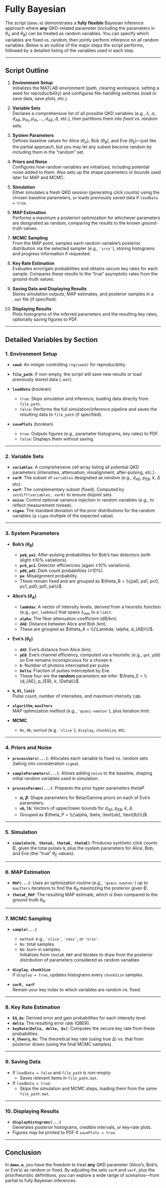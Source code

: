 # Fully Bayesian

The script (`demo.m`) demonstrates a **fully flexible** Bayesian inference approach where **any** QKD-related parameter (including the parameters in $\theta_A$ and $\theta_B$) can be treated as random variables. You can specify which variables are fixed vs. random, then jointly perform inference on all random variables. Below is an outline of the major steps the script performs, followed by a detailed listing of the variables used in each step.

---

## Script Outline

1. **Environment Setup**  
   Initializes the MATLAB environment (path, clearing workspace, setting a seed for reproducibility) and configures file-handling switches (load or save data, save plots, etc.).

2. **Variable Sets**  
   Declares a comprehensive list of all possible QKD variables (e.g., $\lambda$, $\alpha$, $d_{AB}$, $p_{a_0}, p_{a_1}, \ldots$, $d_{AE}$, $\Delta$, etc.), then partitions them into *fixed* vs. *random* sets.

3. **System Parameters**  
   Defines baseline values for Alice ($\theta_A$), Bob ($\theta_B$), and Eve ($\theta_E$)—just like the partial approach, but you may let any subset become random by including them in the “random” set.

4. **Priors and Noise**  
   Configures how random variables are initialized, including potential noise added to them. Also sets up the shape parameters or bounds used later for MAP and MCMC.

5. **Simulation**  
   Either simulates a fresh QKD session (generating click counts) using the chosen baseline parameters, or loads previously saved data if `loadData = true`.

6. **MAP Estimation**  
   Performs a maximum a posteriori optimization for whichever parameters are designated as random, comparing the results to the known ground-truth values.

7. **MCMC Sampling**  
   From the MAP point, samples each random variable’s posterior distribution via the selected sampler (e.g., `'srss'`), storing histograms and progress information if requested.

8. **Key Rate Estimation**  
   Evaluates error/gain probabilities and obtains secure key rates for each sample. Compares these results to the “true” asymptotic rates from the ground-truth values.

9. **Saving Data and Displaying Results**  
   Stores simulation outputs, MAP estimates, and posterior samples in a `.mat` file (if specified).

10. **Displaying Results**  
   Plots histograms of the inferred parameters and the resulting key rates, optionally saving figures to PDF.

---

## Detailed Variables by Section

### 1. Environment Setup

- **`seed`**: An integer controlling `rng(seed)` for reproduciblity.

- **`file_path`**: If non-empty, the script will save new results or load previously stored data (`.mat`).

- **`loadData`** (boolean)  
  - `true`: Skips simulation and inference, loading data directly from `file_path`.  
  - `false`: Performs the full simulation/inference pipeline and saves the resulting data to `file_path` (if specified).

- **`savePlots`** (boolean)  
  - `true`: Outputs figures (e.g., parameter histograms, key rates) to PDF.  
  - `false`: Displays them without saving.

---

### 2. Variable Sets

- **`variables`**: A comprehensive cell array listing all potential QKD parameters (intensities, attenuation, misalignment, after-pulsing, etc.).
- **`varR`**: The subset of `variables` designated as *random* (e.g., $d_{AE}$, $p_{EB}$, $k$, $\Delta$ etc).
- **`varF`**: The complementary subset (fixed). Computed by `setdiff(variables, varR)` to ensure disjoint sets.
- **`noise`**: Control optional variance injection in random variables (e.g., to reflect measurement noisee).
- **`sigma`**: The standard deviation of the prior distributions for the random variables (a `sigma` multiple of the expected value).

---

### 3. System Parameters

- **Bob’s ($\theta_B$)**  
  - **`pa0`, `pa1`**: After-pulsing probabilities for Bob’s two detectors (with slight ±10% variations).  
  - **`pc0`, `pc1`**: Detector efficiencies (again ±10% variations).  
  - **`pd0`, `pd1`**: Dark count probabilities (±10%).  
  - **`pe`**: Misalignment probability.  
  - These remain fixed and are grouped as $\theta_B = \\{pa0, pa1, pc0, pc1, pd0, pd1, pe\\}$.

- **Alice’s ($\theta_A$)**  
  - **`lambdas`**: A vector of intensity levels, derived from a heuristic function (e.g., `get_lambdas`) that spans $\lambda_{\min}$ to a `limit`.  
  - **`alpha`**: The fiber attenuation coefficient (dB/km).  
  - **`dAB`**: Distance between Alice and Bob (km).  
  - These are grouped as $\theta_A = \\{\Lambda, \alpha, d_{AB}\\}$.

- **Eve’s ($\theta_E$)**  
  - **`dAE`**: Eve’s distance from Alice (km).  
  - **`pEB`**: Eve’s channel efficiency, computed via a heuristic (e.g., `get_pEB`) so Eve remains inconspicuous for a chosen $k$.  
  - **`k`**: Number of photons intercepted per pulse.  
  - **`Delta`**: Fraction of pulses intercepted by Eve.  
  - These four are the **random** parameters we infer: $\theta_E = \\{d_{AE}, p_{EB}, k, \Delta\\}$.

- **`N`, `Nl`, `limit`**  
  Pulse count, number of intensities, and maximum intensity cap.

- **`algorithm`, `maxIters`**  
  MAP optimization method (e.g., `'quasi-newton'`), plus iteration limit.

- **MCMC**  
  - `Ns`, `Nb`, `method` (e.g. `'slice'`), `display`, `chunkSize`, etc.

---

### 4. Priors and Noise

- **`processVars(...)`**: Allocates each variable to fixed vs. random sets (taking into consideration `sigma`).

- **`sampleParameters(...)`**: Allows adding `noise` to the baseline, shaping initial random variables used in simulation.

- **`processParams(...)`**: Prepares the prior hyper-parameters $thetaP$
  - **$\alpha$, $\beta$**: Shape parameters for Beta/Gamma priors on each of Eve’s parameters.  
  - **`ub`, `lb`**: Vectors of upper/lower bounds for $d_{AE}$, $p_{EB}$, $k$, $\Delta$.  
  - Grouped as $\theta_P = \\{\alpha, \beta, \text{ub}, \text{lb}\\}$.

---

### 5. Simulation

- **`simulate(N, thetaA, thetaB, thetaE)`**: Produces synthetic click counts $\mathbf{C}$, given the total pulses `N`, plus the system parameters for Alice, Bob, and Eve (the “true” $\theta_E$ values).

---

### 6. MAP Estimation

- **`MAP(...)`**: Uses an optimization routine (e.g., `'quasi-newton'`) up to `maxIters` iterations to find the $\theta_R$ maximizing the posterior given $\mathbf{C}$.  
- **`thetaE_MAP`**: The resulting MAP estimate, which is then compared to the ground-truth $\theta_R$.

---

### 7. MCMC Sampling

- **`sample(...)`**  
  - `method`: e.g., `'slice'`, `'cmss'`, or `'srss'`.  
  - `Ns`: total samples.  
  - `Nb`: burn-in samples.  
  Initializes from `thetaR_MAP` and iterates to draw from the posterior distribution of parameters considered as random variables

- **`display`**, **`chunkSize`**  
  If `display = true`, updates histograms every `chunkSize` samples.
  
- **`varR, varF`**  
  Remain your key index to which variables are random vs. fixed.

---

### 8. Key Rate Estimation

- **`EQ`, `Qs`**: Derived error and gain probabilities for each intensity level.  
- **`delta`**: The resulting error rate (QBER).  
- **`keyRate(Delta, delta, Qs)`**: Computes the secure key rate from these probabilities.  
- **`K_theory`, `Ks`**: The theoretical key rate (using true $\Delta$) vs. that from posterior draws (using the final MCMC samples).

---

### 9. Saving Data

- If `loadData = false` and `file_path` is non-empty:
  - Saves relevant items in `file_path.mat`.
- If `loadData = true`:
  - Skips the simulation and MCMC steps, loading them from the same `file_path.mat`.

---

### 10. Displaying Results

- **`displayHistograms(...)`**  
  Generates posterior histograms, credible intervals, or key-rate plots.  
- Figures may be printed to PDF if `savePlots = true`.

---

## Conclusion

In **`demo.m`**, you have the freedom to treat **any** QKD parameter (Alice’s, Bob’s, or Eve’s) as random or fixed. By adjusting the sets `varR` and `varF`, plus the prior/heuristic definitions, you can explore a wide range of scenarios—from partial to fully Bayesian inferences.